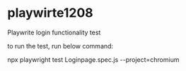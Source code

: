 # playwirte1208
Playwrite login functionality test

to run the test, run below command:

npx playwright test Loginpage.spec.js --project=chromium

